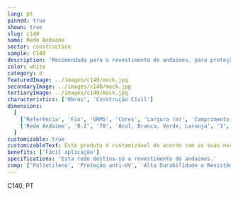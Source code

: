 ```yaml
---
lang: pt
pinned: true
shown: true
slug: c140
name: Rede Andaime
sector: construction
sample: C140
description: 'Recomendada para o revestimento de andaimes, para proteção dos trabalhadores e projecções de materiais, tintas e poeiras. Também controla a passagem da radiação solar, reduzindo-a consideravelmente, e protege contra a ação direta do vento.'
color: white
category: d
featuredImage: ../images/c140/mock.jpg
secondaryImage: ../images/c140/mock.jpg
tertiaryImage: ../images/c140/mock.jpg
characteristics: ['Obras', 'Construção Cívil']
dimensions:
  [
    ['Referência', 'Fio', 'GRMS', 'Cores', 'Largura (m)', 'Comprimento (m)'],
    ['Rede Andaime', '0.2', '70', 'Azul, Branca, Verde, Laranja', '3', '100'],
  ]
customizable: true
customizableText: Este produto é customizável de acordo com as suas necessidades. Contacte-nos para mais informações.
benefits: ['Fácil aplicação']
specifications: 'Esta rede destina-se a revestimento de andaimes.'
comp: ['Polietileno', 'Proteção anti-UV', 'Alta Durabilidade e Resistência']
---
```


C140, PT
